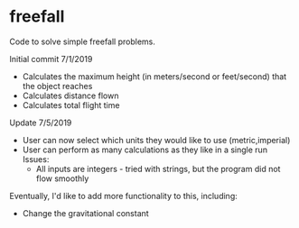 # freefall
Code to solve simple freefall problems.

Initial commit 7/1/2019

  - Calculates the maximum height (in meters/second or feet/second) that the object reaches
  - Calculates distance flown
  - Calculates total flight time
  
 Update 7/5/2019
  - User can now select which units they would like to use (metric,imperial)
  - User can perform as many calculations as they like in a single run
  Issues:
    - All inputs are integers - tried with strings, but the program did not flow smoothly
  
Eventually, I'd like to add more functionality to this, including:
  - Change the gravitational constant
